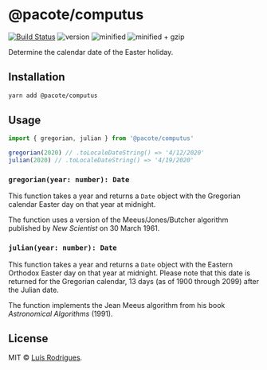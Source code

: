 # @pacote/computus

[![Build Status](https://travis-ci.org/PacoteJS/pacote.svg?branch=master)](https://travis-ci.org/PacoteJS/pacote)
![version](https://badgen.net/npm/v/@pacote/computus)
![minified](https://badgen.net/bundlephobia/min/@pacote/computus)
![minified + gzip](https://badgen.net/bundlephobia/minzip/@pacote/computus)

Determine the calendar date of the Easter holiday.

## Installation

```bash
yarn add @pacote/computus
```

## Usage

```typescript
import { gregorian, julian } from '@pacote/computus'

gregorian(2020) // .toLocaleDateString() => '4/12/2020'
julian(2020) // .toLocaleDateString() => '4/19/2020'
```

### `gregorian(year: number): Date`

This function takes a year and returns a `Date` object with the Gregorian
calendar Easter day on that year at midnight.

The function uses a version of the Meeus/Jones/Butcher algorithm published by
_New Scientist_ on 30 March 1961.

### `julian(year: number): Date`

This function takes a year and returns a `Date` object with the Eastern Orthodox
Easter day on that year at midnight. Please note that this date is returned for
the Gregorian calendar, 13 days (as of 1900 through 2099) after the Julian date.

The function implements the Jean Meeus algorithm from his book _Astronomical
Algorithms_ (1991).

## License

MIT © [Luís Rodrigues](https://goblindegook.com).
